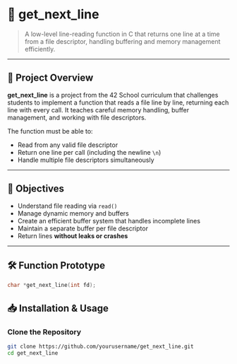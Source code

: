 # 📄 get_next_line

> A low-level line-reading function in C that returns one line at a time from a file descriptor, handling buffering and memory management efficiently.

---

## 📌 Project Overview

**get_next_line** is a project from the 42 School curriculum that challenges students to implement a function that reads a file line by line, returning each line with every call. It teaches careful memory handling, buffer management, and working with file descriptors.

The function must be able to:
- Read from any valid file descriptor
- Return one line per call (including the newline `\n`)
- Handle multiple file descriptors simultaneously

---

## 🎯 Objectives

- Understand file reading via `read()`  
- Manage dynamic memory and buffers  
- Create an efficient buffer system that handles incomplete lines  
- Maintain a separate buffer per file descriptor  
- Return lines **without leaks or crashes**

---

## 🛠️ Function Prototype

```c
char *get_next_line(int fd);
```
## 📥 Installation & Usage

### Clone the Repository

```bash
git clone https://github.com/yourusername/get_next_line.git
cd get_next_line
